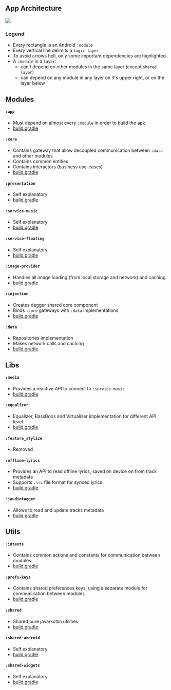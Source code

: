 ## App Architecture

<img src="https://github.com/ologe/canaree-music-player/blob/master/docs/images/app_architecture.jpg">

<br>

### Legend
- Every rectangle is an Android `:module`
- Every vertical line delimits a `logic layer`
- To avoid arrows hell, only some important dependencies are highlighted
- A `:module` in a `layer`:
    - can't depend on other modules in the same layer (except `shared layer`)
    - can depend on any module in any layer on it's upper right, or on the layer below

## Modules

#### `:app`
- Must depend on almost every `:module` in order to build the apk
- [build.gradle](https://github.com/ologe/canaree-music-player/blob/master/app/build.gradle)

#### `:core`
- Contains gateway that allow decoupled communication between `:data` and other modules
- Contains common entities
- Contains interactors (business use-cases)
- [build.gradle](https://github.com/ologe/canaree-music-player/blob/master/core/build.gradle)

#### `:presentation`
- Self explanatory
- [build.gradle](https://github.com/ologe/canaree-music-player/blob/master/presentation/build.gradle)

#### `:service-music`
- Self explanatory
- [build.gradle](https://github.com/ologe/canaree-music-player/blob/master/service-music/build.gradle)

#### `:service-floating`
- Self explanatory
- [build.gradle](https://github.com/ologe/canaree-music-player/blob/master/service-floating/build.gradle)

#### `:image-provider`
- Handles all image loading (from local storage and network) and caching
- [build.gradle](https://github.com/ologe/canaree-music-player/blob/master/image-provider/build.gradle)

#### `:injection`
- Creates dagger shared core component
- Binds `:core` gateways with `:data` implementations
- [build.gradle](https://github.com/ologe/canaree-music-player/blob/master/injection/build.gradle) 

#### `:data`
- Repositories implementation
- Makes network calls and caching
- [build.gradle](https://github.com/ologe/canaree-music-player/blob/master/data/build.gradle)

## Libs

#### `:media`
- Provides a reactive API to connect to `:service-music`
- [build.gradle](https://github.com/ologe/canaree-music-player/blob/master/media/build.gradle)

#### `:equalizer`
- Equalizer, BassBoos and Virtualizer implementation for different API level
- [build.gradle](https://github.com/ologe/canaree-music-player/blob/master/equalizer/build.gradle)

#### `:feature_stylize`
- Removed

#### `:offline-lyrics`
- Provides an API to read offline lyrics, saved on device on from track metadata
- Supports `.lrc` file format for synced lyrics
- [build.gradle](https://github.com/ologe/canaree-music-player/blob/master/offline-lyrics/build.gradle) 

#### `:jaudiotagger`
- Allows to read and update tracks metadata
- [build.gradle](https://github.com/ologe/canaree-music-player/blob/master/jaudiotagger/build.gradle) 

## Utils

#### `:intents`
- Contains common actions and constants for communication between modules
- [build.gradle](https://github.com/ologe/canaree-music-player/blob/master/intents/build.gradle)

#### `:prefs-keys`
- Contains shared preferences keys, using a separate module for communication between modules
- [build.gradle](https://github.com/ologe/canaree-music-player/blob/master/prefs-keys/build.gradle)

#### `:shared`
- Shared pure java/kotlin utilities
- [build.gradle](https://github.com/ologe/canaree-music-player/blob/master/shared/build.gradle)

#### `:shared-android`
- Self explanatory
- [build.gradle](https://github.com/ologe/canaree-music-player/blob/master/shared-android/build.gradle) 

#### `:shared-widgets`
- Self explanatory
- [build.gradle](https://github.com/ologe/canaree-music-player/blob/master/shared-widgets/build.gradle)
